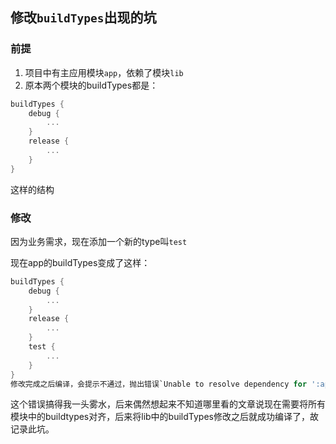 ## 修改`buildTypes`出现的坑
### 前提
1. 项目中有主应用模块`app`，依赖了模块`lib`
2. 原本两个模块的buildTypes都是：
```groovy
buildTypes {
    debug {
        ...
    }
    release {
        ...
    }
}
```
这样的结构

### 修改
因为业务需求，现在添加一个新的type叫`test`

现在app的buildTypes变成了这样：
```groovy
buildTypes {
    debug {
        ...
    }
    release {
        ...
    }
    test {
        ...
    }
}
修改完成之后编译，会提示不通过，抛出错误`Unable to resolve dependency for ':app@test/compileClasspath': Could not resolve project :lib.`
```

这个错误搞得我一头雾水，后来偶然想起来不知道哪里看的文章说现在需要将所有模块中的buildtypes对齐，后来将lib中的buildTypes修改之后就成功编译了，故记录此坑。